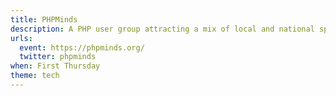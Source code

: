 ```yaml
---
title: PHPMinds
description: A PHP user group attracting a mix of local and national speakers each month, covering all aspects of PHP development and associated technologies (frontend, server and database) followed by opportunity for discussion afterwards.
urls:
  event: https://phpminds.org/
  twitter: phpminds
when: First Thursday
theme: tech
---
```

